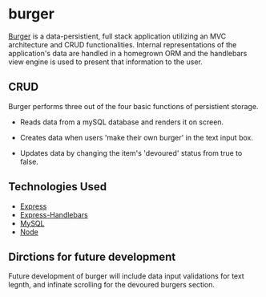 # burger

[Burger](https://stormy-mountain-12270.herokuapp.com/) is a data-persistient, full stack application utilizing an MVC architecture and CRUD functionalities. Internal representations of the application's data are handled in a homegrown ORM and the handlebars view engine is used to present that information to the user. 

## CRUD 

Burger performs three out of the four basic functions of persistient storage. 

*  Reads data from a mySQL database and renders it on screen. 

*  Creates data when users 'make their own burger' in the text input box. 

*  Updates data by changing the item's 'devoured' status from true to false. 

## Technologies Used


* [Express](https://expressjs.com/)
* [Express-Handlebars](https://www.npmjs.com/package/express-handlebars)
* [MySQL](https://www.npmjs.com/package/mysql)
* [Node](https://nodejs.org/en/)

## Dirctions for future development

Future development of burger will include data input validations for text legnth, and infinate scrolling for the devoured burgers section. 
